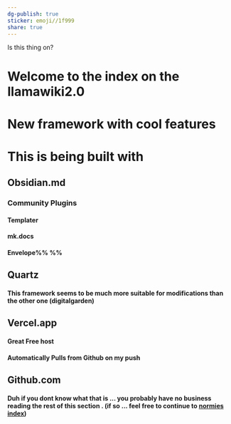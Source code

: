 ```yaml
---
dg-publish: true
sticker: emoji//1f999
share: true
---
```

Is this thing on?

# Welcome to the index on the llamawiki2.0

# New framework with cool features 

# This is being built with 

 
## Obsidian.md
### Community Plugins
#### Templater
#### mk.docs
#### Envelope%%  %%
## Quartz
#### This framework seems to be much more suitable for modifications than the other one (digitalgarden) 
## Vercel.app
#### Great Free host
#### Automatically Pulls from Github on my push
## Github.com
#### Duh if you dont know what that is ... you probably have no business reading the rest of this section . (if so ... feel free to continue to [normies index](normies%20index.md))


